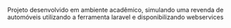 Projeto desenvolvido em ambiente acadêmico, simulando uma revenda de automóveis utilizando a ferramenta laravel e disponibilizando webservices
